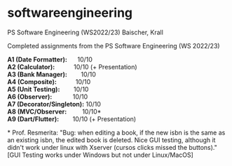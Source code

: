 # softwareengineering
PS Software Engineering (WS2022/23)
Baischer, Krall

Completed assignments from the PS Software Engineering (WS 2022/23)

**A1 (Date Formatter):**&nbsp;&nbsp;&nbsp;&nbsp;&nbsp;&nbsp;10/10   
**A2 (Calculator):**&nbsp;&nbsp;&nbsp;&nbsp;&nbsp;&nbsp;&nbsp;&nbsp;&nbsp;&nbsp;&nbsp;10/10 (+ Presentation)   
**A3 (Bank Manager):**&nbsp;&nbsp;&nbsp;&nbsp;&nbsp;&nbsp;&nbsp;&nbsp;10/10   
**A4 (Composite):**&nbsp;&nbsp;&nbsp;&nbsp;&nbsp;&nbsp;&nbsp;&nbsp;&nbsp;&nbsp;&nbsp;10/10   
**A5 (Unit Testing):**&nbsp;&nbsp;&nbsp;&nbsp;&nbsp;&nbsp;&nbsp;&nbsp;10/10   
**A6 (Observer):**&nbsp;&nbsp;&nbsp;&nbsp;&nbsp;&nbsp;&nbsp;&nbsp;&nbsp;&nbsp;&nbsp;&nbsp;10/10   
**A7 (Decorator/Singleton):** 10/10   
**A8 (MVC/Observer:**&nbsp;&nbsp;&nbsp;&nbsp;&nbsp;&nbsp;&nbsp;&nbsp;&nbsp;10/10*   
**A9 (Dart/Flutter):**&nbsp;&nbsp;&nbsp;&nbsp;&nbsp;&nbsp;&nbsp;&nbsp;10/10 (+ Presentation)   

\* Prof. Resmerita: "Bug: when editing a book, if the new isbn is the same as an existing isbn, the edited book is deleted. Nice GUI testing, although it didn't work under linux with Xserver (cursos clicks missed the buttons)."   
[GUI Testing works under Windows but not under Linux/MacOS]
